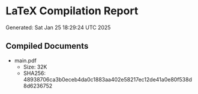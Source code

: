 # LaTeX Compilation Report
Generated: Sat Jan 25 18:29:24 UTC 2025
## Compiled Documents
- main.pdf
  - Size: 32K
  - SHA256: 48938706ca3b0eceb4da0c1883aa402e58217ec12de41a0e80f538d8d6236752
